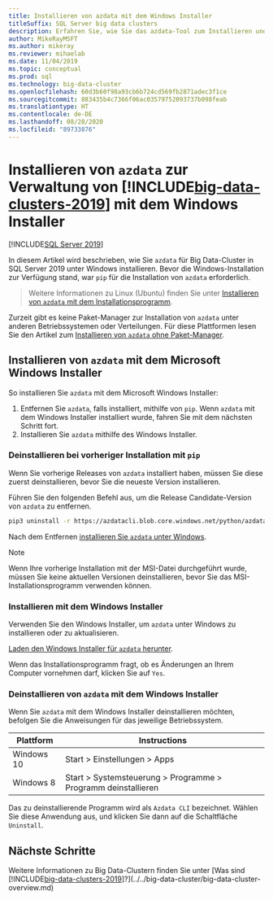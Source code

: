 ```yaml
---
title: Installieren von azdata mit dem Windows Installer
titleSuffix: SQL Server big data clusters
description: Erfahren Sie, wie Sie das azdata-Tool zum Installieren und Verwalten von Big Data-Clustern in SQL Server mit dem Installationsprogramm installieren.
author: MikeRayMSFT
ms.author: mikeray
ms.reviewer: mihaelab
ms.date: 11/04/2019
ms.topic: conceptual
ms.prod: sql
ms.technology: big-data-cluster
ms.openlocfilehash: 60d3b60f98a93cb6b724cd569fb2871adec3f1ce
ms.sourcegitcommit: 883435b4c7366f06ac03579752093737b098feab
ms.translationtype: HT
ms.contentlocale: de-DE
ms.lasthandoff: 08/28/2020
ms.locfileid: "89733876"
---
```

# <a name="install-azdata-to-manage-big-data-clusters-2019-with-windows-installer"></a>Installieren von `azdata` zur Verwaltung von [!INCLUDE[big-data-clusters-2019](../../includes/ssbigdataclusters-ss-nover.md)] mit dem Windows Installer

[!INCLUDE[SQL Server 2019](../../includes/applies-to-version/sqlserver2019.md)]

In diesem Artikel wird beschrieben, wie Sie `azdata` für Big Data-Cluster in SQL Server 2019 unter Windows installieren. Bevor die Windows-Installation zur Verfügung stand, war `pip` für die Installation von `azdata` erforderlich.

>Weitere Informationen zu Linux (Ubuntu) finden Sie unter [Installieren von `azdata` mit dem Installationsprogramm](./deploy-install-azdata-linux-package.md).

Zurzeit gibt es keine Paket-Manager zur Installation von `azdata` unter anderen Betriebssystemen oder Verteilungen. Für diese Plattformen lesen Sie den Artikel zum [Installieren von `azdata` ohne Paket-Manager](./deploy-install-azdata.md).

## <a name="install-azdata-with-the-microsoft-windows-installer"></a>Installieren von `azdata` mit dem Microsoft Windows Installer

So installieren Sie `azdata` mit dem Microsoft Windows Installer:

1. Entfernen Sie `azdata`, falls installiert, mithilfe von `pip`. Wenn `azdata` mit dem Windows Installer installiert wurde, fahren Sie mit dem nächsten Schritt fort.
1. Installieren Sie `azdata` mithilfe des Windows Installer.

### <a name="uninstall-if-previous-installation-done-with-pip"></a>Deinstallieren bei vorheriger Installation mit `pip`

Wenn Sie vorherige Releases von `azdata` installiert haben, müssen Sie diese zuerst deinstallieren, bevor Sie die neueste Version installieren.

   Führen Sie den folgenden Befehl aus, um die Release Candidate-Version von `azdata` zu entfernen.

   ```bash
   pip3 uninstall -r https://azdatacli.blob.core.windows.net/python/azdata/2019-rc1/requirements.txt
   ```

Nach dem Entfernen [installieren Sie `azdata` unter Windows](#install-azdata-windows).

>[!NOTE]
>Wenn Ihre vorherige Installation mit der MSI-Datei durchgeführt wurde, müssen Sie keine aktuellen Versionen deinstallieren, bevor Sie das MSI-Installationsprogramm verwenden können.

### <a name="install-with-windows-installer"></a><a id="install-azdata-windows"></a>Installieren mit dem Windows Installer

Verwenden Sie den Windows Installer, um `azdata` unter Windows zu installieren oder zu aktualisieren.

[Laden den Windows Installer für `azdata` herunter](https://aka.ms/azdata-msi).

Wenn das Installationsprogramm fragt, ob es Änderungen an Ihrem Computer vornehmen darf, klicken Sie auf `Yes`.

### <a name="uninstall-azdata-with-windows-installer"></a>Deinstallieren von `azdata` mit dem Windows Installer

Wenn Sie `azdata` mit dem Windows Installer deinstallieren möchten, befolgen Sie die Anweisungen für das jeweilige Betriebssystem.

| Plattform      | Instructions                                           |
| ------------- |--------------------------------------------------------|
| Windows 10| Start > Einstellungen > Apps                                |
| Windows 8     | Start > Systemsteuerung > Programme > Programm deinstallieren |

Das zu deinstallierende Programm wird als `Azdata CLI` bezeichnet. Wählen Sie diese Anwendung aus, und klicken Sie dann auf die Schaltfläche `Uninstall`.

## <a name="next-steps"></a>Nächste Schritte

Weitere Informationen zu Big Data-Clustern finden Sie unter [Was sind [!INCLUDE[big-data-clusters-2019](../../includes/ssbigdataclusters-ver15.md)]?](../../big-data-cluster/big-data-cluster-overview.md)